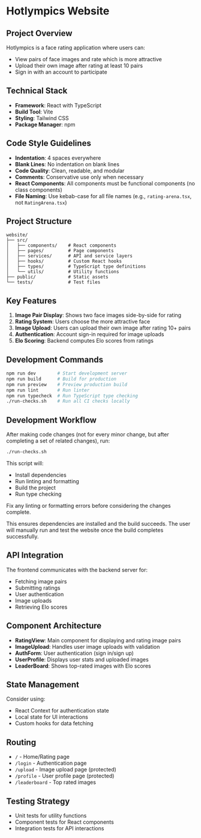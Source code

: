 # Hotlympics Website

## Project Overview

Hotlympics is a face rating application where users can:

- View pairs of face images and rate which is more attractive
- Upload their own image after rating at least 10 pairs
- Sign in with an account to participate

## Technical Stack

- **Framework**: React with TypeScript
- **Build Tool**: Vite
- **Styling**: Tailwind CSS
- **Package Manager**: npm

## Code Style Guidelines

- **Indentation**: 4 spaces everywhere
- **Blank Lines**: No indentation on blank lines
- **Code Quality**: Clean, readable, and modular
- **Comments**: Conservative use only when necessary
- **React Components**: All components must be functional components (no class components)
- **File Naming**: Use kebab-case for all file names (e.g., `rating-arena.tsx`, not `RatingArena.tsx`)

## Project Structure

```
website/
├── src/
│   ├── components/    # React components
│   ├── pages/         # Page components
│   ├── services/      # API and service layers
│   ├── hooks/         # Custom React hooks
│   ├── types/         # TypeScript type definitions
│   └── utils/         # Utility functions
├── public/            # Static assets
└── tests/             # Test files
```

## Key Features

1. **Image Pair Display**: Shows two face images side-by-side for rating
2. **Rating System**: Users choose the more attractive face
3. **Image Upload**: Users can upload their own image after rating 10+ pairs
4. **Authentication**: Account sign-in required for image uploads
5. **Elo Scoring**: Backend computes Elo scores from ratings

## Development Commands

```bash
npm run dev        # Start development server
npm run build      # Build for production
npm run preview    # Preview production build
npm run lint       # Run linter
npm run typecheck  # Run TypeScript type checking
./run-checks.sh    # Run all CI checks locally
```

## Development Workflow

After making code changes (not for every minor change, but after completing a set of related changes), run:

```bash
./run-checks.sh
```

This script will:

- Install dependencies
- Run linting and formatting
- Build the project
- Run type checking

Fix any linting or formatting errors before considering the changes complete.

This ensures dependencies are installed and the build succeeds. The user will manually run and test the website once the build completes successfully.

## API Integration

The frontend communicates with the backend server for:

- Fetching image pairs
- Submitting ratings
- User authentication
- Image uploads
- Retrieving Elo scores

## Component Architecture

- **RatingView**: Main component for displaying and rating image pairs
- **ImageUpload**: Handles user image uploads with validation
- **AuthForm**: User authentication (sign in/sign up)
- **UserProfile**: Displays user stats and uploaded images
- **LeaderBoard**: Shows top-rated images with Elo scores

## State Management

Consider using:

- React Context for authentication state
- Local state for UI interactions
- Custom hooks for data fetching

## Routing

- `/` - Home/Rating page
- `/login` - Authentication page
- `/upload` - Image upload page (protected)
- `/profile` - User profile page (protected)
- `/leaderboard` - Top rated images

## Testing Strategy

- Unit tests for utility functions
- Component tests for React components
- Integration tests for API interactions
